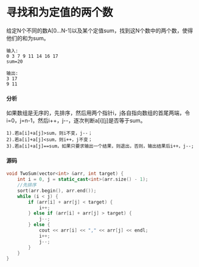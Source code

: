 # 寻找和为定值的两个数


给定N个不同的数A[0...N-1]以及某个定值sum，找到这N个数中的两个数，使得他们的和为sum。

```
输入:
0 3 7 9 11 14 16 17
sum=20
```

```
输出:
3 17
9 11
```

#### 分析

如果数组是无序的，先排序，然后用两个指针i，j各自指向数组的首尾两端，令i=0，j=n-1，然后i++，j--，逐次判断a[i][j]是否等于sum。

```
1).若a[i]+a[j]>sum，则i不变，j--；
2).若a[i]+a[j]<sum，则i++，j不变；
3).若a[i]+a[j]==sum，如果只要求输出一个结果，则退出，否则，输出结果后i++，j--;
```

#### 源码

```cpp
void TwoSum(vector<int> &arr, int target) {
    int i = 0, j = static_cast<int>(arr.size() - 1);
    //先排序
    sort(arr.begin(), arr.end());
    while (i < j) {
        if (arr[i] + arr[j] < target) {
            i++;
        } else if (arr[i] + arr[j] > target) {
            j--;
        } else {
            cout << arr[i] << "," << arr[j] << endl;
            i++;
            j--;
        }
    }
}
```
